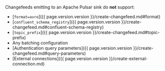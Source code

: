 Changefeeds emitting to an Apache Pulsar sink do **not** support:

- [`format=avro`]({{ page.version.version }}/create-changefeed.md#format)
- [`confluent_schema_registry`]({{ page.version.version }}/create-changefeed.md#confluent-schema-registry)
- [`topic_prefix`]({{ page.version.version }}/create-changefeed.md#topic-prefix)
- Any batching configuration
- [Authentication query parameters]({{ page.version.version }}/create-changefeed.md#query-parameters)
- [External connections]({{ page.version.version }}/create-external-connection.md)